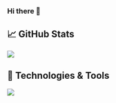 ### Hi there 👋

## &#x1f4c8; GitHub Stats
<img align="center" src="https://github-readme-stats.vercel.app/api/?username=Flyander&theme=gotham&count_private=true"/>

## 🔧 Technologies & Tools
<img align="center" src="https://github-readme-stats.vercel.app/api/top-langs/?username=Flyander&theme=gotham&layout=compact&langs_count=9&hide=hack" />


